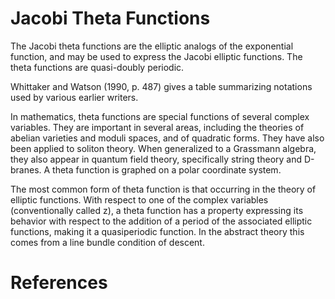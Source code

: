 

# Jacobi Theta Functions #
The Jacobi theta functions are the elliptic analogs of the exponential function, and may be used to express the Jacobi elliptic functions. The theta functions are quasi-doubly periodic.

Whittaker and Watson (1990, p. 487) gives a table summarizing notations used by various earlier writers.


In mathematics, theta functions are special functions of several complex variables. They are important in several areas, including the theories of abelian varieties and moduli spaces, and of quadratic forms. They have also been applied to soliton theory. When generalized to a Grassmann algebra, they also appear in quantum field theory, specifically string theory and D-branes. A theta function is graphed on a polar coordinate system.

The most common form of theta function is that occurring in the theory of elliptic functions. With respect to one of the complex variables (conventionally called z), a theta function has a property expressing its behavior with respect to the addition of a period of the associated elliptic functions, making it a quasiperiodic function. In the abstract theory this comes from a line bundle condition of descent.

# References #